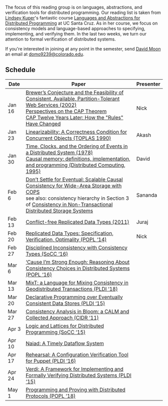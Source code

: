 The focus of this reading group is on languages, abstractions, and verification tools for distributed programming. Our reading list is taken from [Lindsey Kuper](https://users.soe.ucsc.edu/~lkuper/)'s fantastic course [Languages and Abstractions for Distributed Programming](http://composition.al/CMPS290S-2018-09/course-overview.html) at UC Santa Cruz. As in her course, we focus on consistency models and language-based approaches to specifying, implementing, and verifying them. In the last two weeks, we turn our attention to formal verification of distributed systems.

If you're interested in joining at any point in the semester, send [David Moon](http://plv.colorado.edu/dmoon) an email at domo9239@colorado.edu. 

## Schedule

| Date | Paper | Presenter |
| --- | --- | --- |
| Jan 16 | [Brewer’s Conjecture and the Feasibility of Consistent, Available, Partition-Tolerant Web Services (2002)](https://www.comp.nus.edu.sg/~gilbert/pubs/BrewersConjecture-SigAct.pdf)<br> [Perspectives on the CAP Theorem](http://groups.csail.mit.edu/tds/papers/Gilbert/Brewer2.pdf)<br> [CAP Twelve Years Later: How the "Rules" Have Changed](https://www.infoq.com/articles/cap-twelve-years-later-how-the-rules-have-changed)| Nick |
| Jan 23 | [Linearizability: A Correctness Condition for Concurrent Objects (TOPLAS 1990)](http://cs.brown.edu/~mph/HerlihyW90/p463-herlihy.pdf) | Akash |
| Jan 30 | [Time, Clocks, and the Ordering of Events in a Distributed System (1978)](https://lamport.azurewebsites.net/pubs/time-clocks.pdf)<br> [Causal memory: definitions, implementation, and programming (Distributed Computing, 1995)](https://link.springer.com/article/10.1007/BF01784241) | David |
| Feb 6 | [Don’t Settle for Eventual: Scalable Causal Consistency for Wide-Area Storage with COPS](https://www.cs.cmu.edu/~dga/papers/cops-sosp2011.pdf)<br> see also: consistency hierarchy in Section 3 of [Consistency in Non-Transactional Distributed Storage Systems](https://dl.acm.org/citation.cfm?id=2926965) | Sananda |
| Feb 13 | [Conflict-free Replicated Data Types (2011)](https://hal.inria.fr/inria-00609399/document) | Juraj |
| Feb 20 | [Replicated Data Types: Specification, Verification, Optimality (POPL ‘14)](https://www.microsoft.com/en-us/research/publication/replicated-data-types-specification-verification-optimality/) | Nick |
| Feb 27 | [Disciplined Inconsistency with Consistency Types (SoCC ‘16)](http://bholt.org/gen/ipa.pdf) | |
| Mar 6 | [‘Cause I’m Strong Enough: Reasoning About Consistency Choices in Distributed Systems (POPL ‘16)](http://software.imdea.org/~gotsman/papers/logic-popl16.pdf) | |
| Mar 13 | [MixT: a Language for Mixing Consistency in Geodistributed Transactions (PLDI ‘18)](http://www.cs.cornell.edu/andru/papers/mixt/mixt.pdf) | |
| Mar 20 | [Declarative Programming over Eventually Consistent Data Stores (PLDI ‘15)](http://kcsrk.info/papers/quelea_pldi15.pdf) | |
| Mar 27 | [Consistency Analysis in Bloom: a CALM and Collected Approach (CIDR ‘11)](http://db.cs.berkeley.edu/papers/cidr11-bloom.pdf) | |
| Apr 3 | [Logic and Lattices for Distributed Programming (SoCC ‘15)](https://dl.acm.org/citation.cfm?id=2391230) | |
| Apr 10 | [Naiad: A Timely Dataflow System](http://sigops.org/s/conferences/sosp/2013/papers/p439-murray.pdf)| |
| Apr 17 | [Rehearsal: A Configuration Verification Tool for Puppet (PLDI ‘16)](https://people.cs.umass.edu/~arjun/papers/2016-rehearsal.html) | |
| Apr 24 | [Verdi: A Framework for Implementing and Formally Verifying Distributed Systems (PLDI ‘15)](http://verdi.uwplse.org/verdi.pdf) | |
| May 1 | [Programming and Proving with Distributed Protocols (POPL ‘18)](http://ilyasergey.net/papers/disel-popl18.pdf) | |
